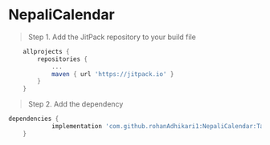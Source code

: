 # NepaliCalendar

>Step 1. Add the JitPack repository to your build file

```gradle
	allprojects {
		repositories {
			...
			maven { url 'https://jitpack.io' }
		}
	}
  ```
  
  >Step 2. Add the dependency

```gradle
dependencies {
	        implementation 'com.github.rohanAdhikari1:NepaliCalendar:Tag'
	}
```
